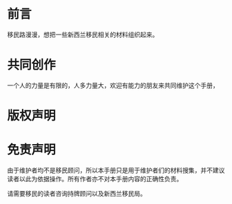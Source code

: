 # 前言

移民路漫漫，想把一些新西兰移民相关的材料组织起来。

# 共同创作

一个人的力量是有限的，人多力量大，欢迎有能力的朋友来共同维护这个手册，

# 版权声明

# 免责声明

由于维护者均不是移民顾问，所以本手册只是用于维护者们的材料搜集，并不建议读者以此为依据操作。所有作者亦不对本手册内容的正确性负责。

请需要移民的读者咨询持牌顾问以及新西兰移民局。

